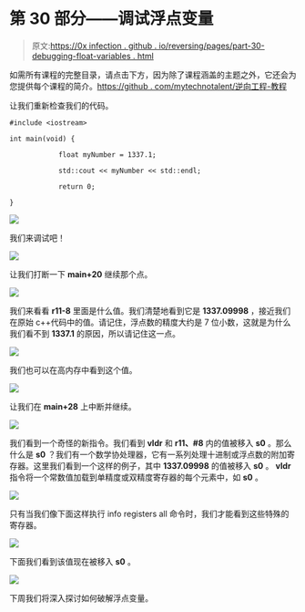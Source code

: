 # 第 30 部分——调试浮点变量

> 原文:[https://0x infection . github . io/reversing/pages/part-30-debugging-float-variables . html](https://0xinfection.github.io/reversing/pages/part-30-debugging-float-variables.html)

如需所有课程的完整目录，请点击下方，因为除了课程涵盖的主题之外，它还会为您提供每个课程的简介。[https://github . com/mytechnotalent/逆向工程-教程](https://github.com/mytechnotalent/Reverse-Engineering-Tutorial)

让我们重新检查我们的代码。

```
#include <iostream>

int main(void) {

            float myNumber = 1337.1;

            std::cout << myNumber << std::endl;

            return 0;

}

```

![](../Images/0fed966830e7c706714e64a8137f9db9.png)

我们来调试吧！

![](../Images/0eb7a64d9757fd0be0d501fa2631a64c.png)

让我们打断一下 **main+20** 继续那个点。

![](../Images/a8647c48f3051377af6d8c7014fa26cf.png)

我们来看看 **r11-8** 里面是什么值。我们清楚地看到它是 **1337.09998** ，接近我们在原始 c++代码中的值。请记住，浮点数的精度大约是 7 位小数，这就是为什么我们看不到 **1337.1** 的原因，所以请记住这一点。

![](../Images/cfa19662afef1aa016c8a2060073e24f.png)

我们也可以在高内存中看到这个值。

![](../Images/5afcab937842c6de7ebcb75981ffea69.png)

让我们在 **main+28** 上中断并继续。

![](../Images/ad54b05aa9f1db04e029f5de512c79f5.png)

我们看到一个奇怪的新指令。我们看到 **vldr** 和 **r11、#8** 内的值被移入 **s0** 。那么什么是 **s0** ？我们有一个数学协处理器，它有一系列处理十进制或浮点数的附加寄存器。这里我们看到一个这样的例子，其中 **1337.09998** 的值被移入 **s0** 。 **vldr** 指令将一个常数值加载到单精度或双精度寄存器的每个元素中，如 **s0** 。

![](../Images/9229661d49443e72e5aab074aaceb1af.png)

只有当我们像下面这样执行 info registers all 命令时，我们才能看到这些特殊的寄存器。

![](../Images/8adf41bfefd244249dfe1a3b17bf544a.png)

下面我们看到该值现在被移入 **s0** 。

![](../Images/c24937abe1c85cb966372f6ac60fa9e3.png)

下周我们将深入探讨如何破解浮点变量。
